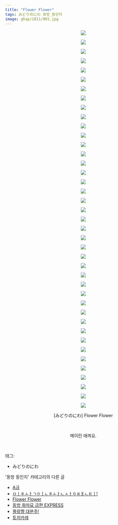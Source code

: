 ```yaml
---
title: "Flower Flower"
tags: みどりのにわ 동방_동인지
image: ghap/1811/001.jpg
---
```

<div class="article">
<p style="text-align: center; clear: none; float: none;"><img src="{{ site.nasurl }}/ghap/1811/001.jpg"/></p>
<p style="text-align: center; clear: none; float: none;"><img src="{{ site.nasurl }}/ghap/1811/002.jpg"/></p>
<p style="text-align: center; clear: none; float: none;"><img src="{{ site.nasurl }}/ghap/1811/003.jpg"/></p>
<p style="text-align: center; clear: none; float: none;"><img src="{{ site.nasurl }}/ghap/1811/004.jpg"/></p>
<p style="text-align: center; clear: none; float: none;"><img src="{{ site.nasurl }}/ghap/1811/005.jpg"/></p>
<p style="text-align: center; clear: none; float: none;"><img src="{{ site.nasurl }}/ghap/1811/006.jpg"/></p>
<p style="text-align: center; clear: none; float: none;"><img src="{{ site.nasurl }}/ghap/1811/007.jpg"/></p>
<p style="text-align: center; clear: none; float: none;"><img src="{{ site.nasurl }}/ghap/1811/008.jpg"/></p>
<p style="text-align: center; clear: none; float: none;"><img src="{{ site.nasurl }}/ghap/1811/009.jpg"/></p>
<p style="text-align: center; clear: none; float: none;"><img src="{{ site.nasurl }}/ghap/1811/010.jpg"/></p>
<p style="text-align: center; clear: none; float: none;"><img src="{{ site.nasurl }}/ghap/1811/011.jpg"/></p>
<p style="text-align: center; clear: none; float: none;"><img src="{{ site.nasurl }}/ghap/1811/012.jpg"/></p>
<p style="text-align: center; clear: none; float: none;"><img src="{{ site.nasurl }}/ghap/1811/013.jpg"/></p>
<p style="text-align: center; clear: none; float: none;"><img src="{{ site.nasurl }}/ghap/1811/014.jpg"/></p>
<p style="text-align: center; clear: none; float: none;"><img src="{{ site.nasurl }}/ghap/1811/015.jpg"/></p>
<p style="text-align: center; clear: none; float: none;"><img src="{{ site.nasurl }}/ghap/1811/016.jpg"/></p>
<p style="text-align: center; clear: none; float: none;"><img src="{{ site.nasurl }}/ghap/1811/017.jpg"/></p>
<p style="text-align: center; clear: none; float: none;"><img src="{{ site.nasurl }}/ghap/1811/018.jpg"/></p>
<p style="text-align: center; clear: none; float: none;"><img src="{{ site.nasurl }}/ghap/1811/019.jpg"/></p>
<p style="text-align: center; clear: none; float: none;"><img src="{{ site.nasurl }}/ghap/1811/020.jpg"/></p>
<p style="text-align: center; clear: none; float: none;"><img src="{{ site.nasurl }}/ghap/1811/021.jpg"/></p>
<p style="text-align: center; clear: none; float: none;"><img src="{{ site.nasurl }}/ghap/1811/022.jpg"/></p>
<p style="text-align: center; clear: none; float: none;"><img src="{{ site.nasurl }}/ghap/1811/023.jpg"/></p>
<p style="text-align: center; clear: none; float: none;"><img src="{{ site.nasurl }}/ghap/1811/024.jpg"/></p>
<p style="text-align: center; clear: none; float: none;"><img src="{{ site.nasurl }}/ghap/1811/025.jpg"/></p>
<p style="text-align: center; clear: none; float: none;"><img src="{{ site.nasurl }}/ghap/1811/026.jpg"/></p>
<p style="text-align: center; clear: none; float: none;"><img src="{{ site.nasurl }}/ghap/1811/027.jpg"/></p>
<p style="text-align: center; clear: none; float: none;"><img src="{{ site.nasurl }}/ghap/1811/028.jpg"/></p>
<p style="text-align: center; clear: none; float: none;"><img src="{{ site.nasurl }}/ghap/1811/029.jpg"/></p>
<p style="text-align: center; clear: none; float: none;"><img src="{{ site.nasurl }}/ghap/1811/030.jpg"/></p>
<p style="text-align: center; clear: none; float: none;"><img src="{{ site.nasurl }}/ghap/1811/031.jpg"/></p>
<p style="text-align: center; clear: none; float: none;"><img src="{{ site.nasurl }}/ghap/1811/032.jpg"/></p>
<p style="text-align: center; clear: none; float: none;"><img src="{{ site.nasurl }}/ghap/1811/033.jpg"/></p>
<p style="text-align: center; clear: none; float: none;"><img src="{{ site.nasurl }}/ghap/1811/034.jpg"/></p>
<p style="text-align: center; clear: none; float: none;"><img src="{{ site.nasurl }}/ghap/1811/035.jpg"/></p>
<p style="text-align: center; clear: none; float: none;"><img src="{{ site.nasurl }}/ghap/1811/036.jpg"/></p>
<p style="text-align: center; clear: none; float: none;"><img src="{{ site.nasurl }}/ghap/1811/037.jpg"/></p>
<p style="text-align: center; clear: none; float: none;"><img src="{{ site.nasurl }}/ghap/1811/038.jpg"/></p>
<p style="text-align: center; clear: none; float: none;"><img src="{{ site.nasurl }}/ghap/1811/039.jpg"/></p>
<p style="text-align: center; clear: none; float: none;"><img src="{{ site.nasurl }}/ghap/1811/040.jpg"/></p>
<p style="text-align: center; clear: none; float: none;"><img src="{{ site.nasurl }}/ghap/1811/041.jpg"/></p>
<p style="text-align: center; clear: none; float: none;">[みどりのにわ] Flower Flower</p>
<p style="text-align: center; clear: none; float: none;"><br/></p>
<p style="text-align: center; clear: none; float: none;">메이린 애껴요.</p>
<p><br/></p>
</div><div class="tagTrail">
<p>태그: </p>
<ul>
<li>みどりのにわ</li>
</ul>
</div><div class="another">
<p>'동방 동인지' 카테고리의 다른 글</p>
<ul>
<li><a href="/2016-08-25-ghap_1813">A금</a></li>
<li><a href="/2016-08-25-ghap_1812">ㅁㅣㅎㅗㅏㄱㅇㅣㄴㅎㅗㅏㄴㅅㅏㅇㅍㅐㄴㅌㅣ!</a></li>
<li><a href="/2016-08-24-ghap_1811">Flower Flower</a></li>
<li><a href="/2016-08-24-ghap_1809">동방 화차묘 급편 EXPRESS</a></li>
<li><a href="/2016-08-24-ghap_1808">플랑쨩 대분주!</a></li>
<li><a href="/2016-08-24-ghap_1807">토끼카레</a></li>
</ul>
</div><div class="cb_module cb_fluid">
<div class="cb_wrt cb_profile">
</div><!-- commentList close -->
</div>